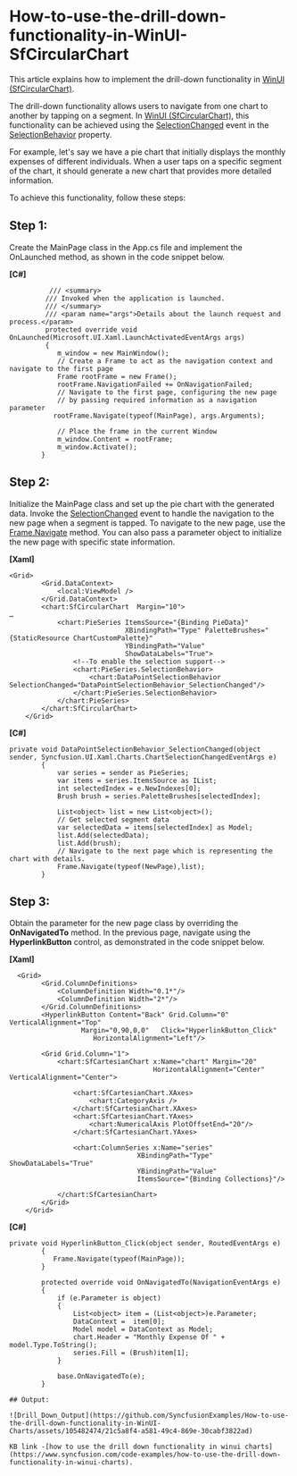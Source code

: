 # How-to-use-the-drill-down-functionality-in-WinUI-SfCircularChart

This article explains how to implement the drill-down functionality in [WinUI (SfCircularChart)](https://help.syncfusion.com/winui/circular-charts/getting-started).

The drill-down functionality allows users to navigate from one chart to another by tapping on a segment. In [WinUI (SfCircularChart)](https://help.syncfusion.com/winui/circular-charts/getting-started), this functionality can be achieved using the [SelectionChanged](https://help.syncfusion.com/cr/winui/Syncfusion.UI.Xaml.Charts.ChartSelectionBehavior.html#Syncfusion_UI_Xaml_Charts_ChartSelectionBehavior_SelectionChanged) event in the [SelectionBehavior](https://help.syncfusion.com/cr/winui/Syncfusion.UI.Xaml.Charts.ChartSeries.html#Syncfusion_UI_Xaml_Charts_ChartSeries_SelectionBehavior) property.


For example, let's say we have a pie chart that initially displays the monthly expenses of different individuals. When a user taps on a specific segment of the chart, it should generate a new chart that provides more detailed information.

To achieve this functionality, follow these steps:

## Step 1: 
Create the MainPage class in the App.cs file and implement the OnLaunched method, as shown in the code snippet below.

**[C#]**

```
          /// <summary>
         /// Invoked when the application is launched.
         /// </summary>
         /// <param name="args">Details about the launch request and process.</param>
         protected override void OnLaunched(Microsoft.UI.Xaml.LaunchActivatedEventArgs args)
         {
            m_window = new MainWindow();
            // Create a Frame to act as the navigation context and navigate to the first page
            Frame rootFrame = new Frame();
            rootFrame.NavigationFailed += OnNavigationFailed;
            // Navigate to the first page, configuring the new page
            // by passing required information as a navigation parameter
           rootFrame.Navigate(typeof(MainPage), args.Arguments);
           
            // Place the frame in the current Window
            m_window.Content = rootFrame;
            m_window.Activate();
        }

```

## Step 2: 
Initialize the MainPage class and set up the pie chart with the generated data. Invoke the [SelectionChanged](https://help.syncfusion.com/cr/maui/Syncfusion.Maui.Charts.ChartSelectionBehavior.html#Syncfusion_Maui_Charts_ChartSelectionBehavior_SelectionChanged) event to handle the navigation to the new page when a segment is tapped.
To navigate to the new page, use the [Frame.Navigate](https://learn.microsoft.com/en-us/windows/windows-app-sdk/api/winrt/microsoft.ui.xaml.controls.frame.navigate?view=windows-app-sdk-1.3#microsoft-ui-xaml-controls-frame-navigate(windows-ui-xaml-interop-typename-system-object-microsoft-ui-xaml-media-animation-navigationtransitioninfo)) method. You can also pass a parameter object to initialize the new page with specific state information.

**[Xaml]**
```
<Grid>
        <Grid.DataContext>
            <local:ViewModel />
        </Grid.DataContext>
        <chart:SfCircularChart  Margin="10">
…
            <chart:PieSeries ItemsSource="{Binding PieData}" 
                             XBindingPath="Type" PaletteBrushes="{StaticResource ChartCustomPalette}"
                             YBindingPath="Value"
                             ShowDataLabels="True">
                <!--To enable the selection support-->
                <chart:PieSeries.SelectionBehavior>
                    <chart:DataPointSelectionBehavior SelectionChanged="DataPointSelectionBehavior_SelectionChanged"/>
                </chart:PieSeries.SelectionBehavior>
            </chart:PieSeries>
        </chart:SfCircularChart>
    </Grid>

```
**[C#]**
```
private void DataPointSelectionBehavior_SelectionChanged(object sender, Syncfusion.UI.Xaml.Charts.ChartSelectionChangedEventArgs e)
        {
            var series = sender as PieSeries;
            var items = series.ItemsSource as IList;
            int selectedIndex = e.NewIndexes[0];
            Brush brush = series.PaletteBrushes[selectedIndex];

            List<object> list = new List<object>();
            // Get selected segment data
            var selectedData = items[selectedIndex] as Model;
            list.Add(selectedData);
            list.Add(brush);
            // Navigate to the next page which is representing the chart with details.
            Frame.Navigate(typeof(NewPage),list);
        }

```

## Step 3:
Obtain the parameter for the new page class by overriding the **OnNavigatedTo** method. In the previous page, navigate using the **HyperlinkButton** control, as demonstrated in the code snippet below.

**[Xaml]**
```
  <Grid>
        <Grid.ColumnDefinitions>
            <ColumnDefinition Width="0.1*"/>
            <ColumnDefinition Width="2*"/>
        </Grid.ColumnDefinitions>
        <HyperlinkButton Content="Back" Grid.Column="0" VerticalAlignment="Top"
                  Margin="0,90,0,0"   Click="HyperlinkButton_Click"
                     HorizontalAlignment="Left"/>

        <Grid Grid.Column="1">
            <chart:SfCartesianChart x:Name="chart" Margin="20"
                                    HorizontalAlignment="Center" VerticalAlignment="Center">
               
                <chart:SfCartesianChart.XAxes>
                    <chart:CategoryAxis />
                </chart:SfCartesianChart.XAxes>
                <chart:SfCartesianChart.YAxes>
                    <chart:NumericalAxis PlotOffsetEnd="20"/>
                </chart:SfCartesianChart.YAxes>

                <chart:ColumnSeries x:Name="series"
                                XBindingPath="Type" ShowDataLabels="True"
                                YBindingPath="Value"
                                ItemsSource="{Binding Collections}"/>

            </chart:SfCartesianChart>
        </Grid>
    </Grid>

```

**[C#]**
```
private void HyperlinkButton_Click(object sender, RoutedEventArgs e)
        {
           Frame.Navigate(typeof(MainPage));
        }

        protected override void OnNavigatedTo(NavigationEventArgs e)
        {
            if (e.Parameter is object)
            {
                List<object> item = (List<object>)e.Parameter;
                DataContext =  item[0];
                Model model = DataContext as Model;
                chart.Header = "Monthly Expense Of " + model.Type.ToString();
                series.Fill = (Brush)item[1];
            }

            base.OnNavigatedTo(e);
        }

## Output:
 
![Drill_Down_Output](https://github.com/SyncfusionExamples/How-to-use-the-drill-down-functionality-in-WinUI-Charts/assets/105482474/21c5a8f4-a581-49c4-869e-30cabf3822ad)

KB link -[how to use the drill down functionality in winui charts](https://www.syncfusion.com/code-examples/how-to-use-the-drill-down-functionality-in-winui-charts).
